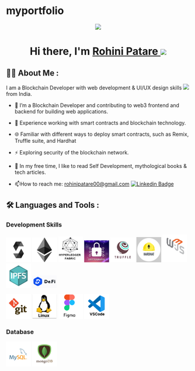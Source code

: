 # myportfolio

<div id="header" align="center">
  <img src="headgif.gif" width="20%"/>
  <h1>Hi there, I'm 
    <a href="www.linkedin.com/in/rohinipatare/">
    Rohini Patare
  </a> <img src="https://media.giphy.com/media/hvRJCLFzcasrR4ia7z/giphy.gif" width="20px"/></h1>
</div>

## :woman_technologist: About Me :
I am a Blockchain Developer with web development & UI/UX design skills <img src="https://media.giphy.com/media/WUlplcMpOCEmTGBtBW/giphy.gif" width="30"> from India.
- :telescope: I’m a Blockchain Developer and contributing to web3 frontend and backend for building web applications.

- :seedling: Experience working with smart contracts and blockchain technology.

- :globe_with_meridians: Familiar with different ways to deploy smart contracts, such as Remix, Truffle suite, and Hardhat
  
- :zap: Exploring security of the blockchain network.
  
- :dizzy: In my free time, I like to read Self Development, mythological books & tech articles.

- :mailbox:How to reach me: rohinipatare00@gmail.com  [![Linkedin Badge](https://img.shields.io/badge/-rohini-blue?style=flat&logo=Linkedin&logoColor=white)](https://www.linkedin.com/in/rohinipatare/)


##  :hammer_and_wrench: Languages and Tools :

### Development Skills
<p>
  <img src="/assets/skills/solidity.png" width="67.5px" />
  <img src="/assets/skills/ethereum.png" width="67.5px" />
  <img src="/assets/skills/Hyperledger Fabric.png" width="67.5px" />
  <img src="/assets/skills/cryptography.png" width="67.5px" />
  <img src="/assets/skills/truffle.png" width="67.5px" />
  <img src="/assets/skills/Hardhat.png" width="67.5px" />
  <img src="/assets/skills/web3js.png" width="67.5px" />
  <img src="/assets/skills/IPFS.png" width="67.5px" />
  <img src="/assets/skills/defi.png" width="67.5px" />

</p>


<p>  
  <img src="/assets/skills/git.png" width="67.5px" />
  <img src="/assets/skills/linux.png" width="67.5px" />
  <img src="/assets/skills/figma.png" width="67.5px" />
  <img src="/assets/skills/vscode.png" width="67.5px" />
</p>

### Database
<p>
  <img src="/assets/skills/mysql.png" width="67.5px" />
  <img src="/assets/skills/mongodb.png" width="67.5px" />
</p>


